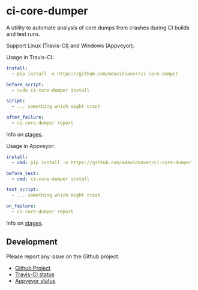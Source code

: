 ci-core-dumper
==============

A utility to automate analysis of core dumps from crashes during CI builds and test runs.

Support Linux (Travis-CI) and Windows (Appveyor).

Usage in Travis-CI:

```yaml
install:
  - pip install -e https://github.com/mdavidsaver/ci-core-dumper

before_script:
  - sudo ci-core-dumper install

script:
  - ... something which might crash

after_failure:
  - ci-core-dumper report
```

Info on [stages](https://docs.travis-ci.com/user/job-lifecycle/#the-job-lifecycle).

Usage in Appveyor:

```yaml
install:
  - cmd: pip install -e https://github.com/mdavidsaver/ci-core-dumper

before_test:
  - cmd: ci-core-dumper install

test_script:
  - ... something which might crash

on_failure:
  - ci-core-dumper report
```

Info on [stages](https://www.appveyor.com/docs/build-configuration/#build-pipeline).

Development
-----------

Please report any issue on the Github project.

* [Github Project](https://github.com/mdavidsaver/ci-core-dumper)
* [Travis-CI status](https://travis-ci.org/github/mdavidsaver/ci-core-dumper)
* [Appveyor status](https://ci.appveyor.com/project/mdavidsaver/ci-core-dumper)
